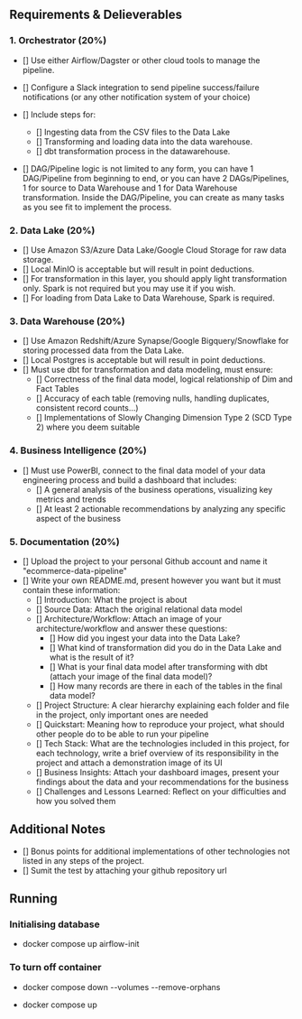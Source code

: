 ## Requirements & Delieverables
### 1. Orchestrator (20%)
- [] Use either Airflow/Dagster or other cloud tools to manage the pipeline.
    
- [] Configure a Slack integration to send pipeline success/failure notifications (or any other notification system of your choice)
- [] Include steps for:
  - [] Ingesting data from the CSV files to the Data Lake
  - [] Transforming and loading data into the data warehouse.
  - [] dbt transformation process in the datawarehouse.
- [] DAG/Pipeline logic is not limited to any form, you can have 1 DAG/Pipeline from beginning to end, or you can have 2 DAGs/Pipelines, 1 for source to Data Warehouse and 1 for Data Warehouse transformation. Inside the DAG/Pipeline, you can create as many tasks as you see fit to implement the process.

### 2. Data Lake (20%)
- [] Use Amazon S3/Azure Data Lake/Google Cloud Storage for raw data storage.
- [] Local MinIO is acceptable but will result in point deductions.
- [] For transformation in this layer, you should apply light transformation only. Spark is not required but you may use it if you wish.
- [] For loading from Data Lake to Data Warehouse, Spark is required.

### 3. Data Warehouse (20%)
- [] Use Amazon Redshift/Azure Synapse/Google Bigquery/Snowflake for storing processed data from the Data Lake.
- [] Local Postgres is acceptable but will result in point deductions.
- [] Must use dbt for transformation and data modeling, must ensure:
  - [] Correctness of the final data model, logical relationship of Dim and Fact Tables
  - [] Accuracy of each table (removing nulls, handling duplicates, consistent record counts...)
  - [] Implementations of Slowly Changing Dimension Type 2 (SCD Type 2) where you deem suitable

### 4. Business Intelligence (20%)
- [] Must use PowerBI, connect to the final data model of your data engineering process and build a dashboard that includes:
  - [] A general analysis of the business operations, visualizing key metrics and trends
  - [] At least 2 actionable recommendations by analyzing any specific aspect of the business

### 5. Documentation (20%)
- [] Upload the project to your personal Github account and name it "ecommerce-data-pipeline"
- [] Write your own README.md, present however you want but it must contain these information:
  - [] Introduction: What the project is about
  - [] Source Data: Attach the original relational data model
  - [] Architecture/Workflow: Attach an image of your architecture/workflow and answer these questions:
    - [] How did you ingest your data into the Data Lake?
    - [] What kind of transformation did you do in the Data Lake and what is the result of it?
    - [] What is your final data model after transforming with dbt (attach your image of the final data model)?
    - [] How many records are there in each of the tables in the final data model?
  - [] Project Structure: A clear hierarchy explaining each folder and file in the project, only important ones are needed
  - [] Quickstart: Meaning how to reproduce your project, what should other people do to be able to run your pipeline
  - [] Tech Stack: What are the technologies included in this project, for each technology, write a brief overview of its responsibility in the project and attach a demonstration image of its UI
  - [] Business Insights: Attach your dashboard images, present your findings about the data and your recommendations for the business
  - [] Challenges and Lessons Learned: Reflect on your difficulties and how you solved them

## Additional Notes
- [] Bonus points for additional implementations of other technologies not listed in any steps of the project.
- [] Sumit the test by attaching your github repository url

## Running
### Initialising database
- docker compose up airflow-init

### To turn off container
- docker compose down --volumes --remove-orphans

- docker compose up
